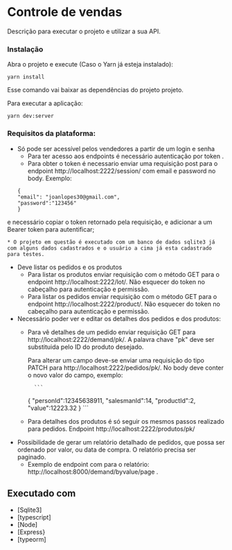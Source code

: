 # Controle de vendas

Descrição para executar o projeto e utilizar a sua API.


### Instalação


Abra o projeto e execute (Caso o Yarn já esteja instalado):
```
yarn install
```
Esse comando vai baixar as dependências do projeto projeto.

Para executar a aplicação:
```
yarn dev:server
```

### Requisitos da plataforma:

* Só pode ser acessível pelos vendedores a partir de um login e senha
    * Para ter acesso aos endpoints é necessário autenticação por token .
    * Para obter o token é necessario enviar uma requisição post para o endpoint http://localhost:2222/session/ com email e password no body. Exemplo:
    ```
    {
    "email": "joanlopes30@gmail.com",
	"password":"123456"
    } 
    ```
e necessário copiar o token retornado pela requisição, e adicionar a um Bearer token para autentificar;

    * O projeto em questão é executado com um banco de dados sqlite3 já com alguns dados cadastrados e o usuário a cima já esta cadastrado para testes. 
* Deve listar os pedidos e os produtos
    * Para listar os produtos enviar requisição com o método GET para o endpoint http://localhost:2222/lot/. Não esquecer do token no cabeçalho para autenticação e permissão.
    * Para listar os pedidos enviar requisição com o método GET para o endpoint http://localhost:2222/product/. Não esquecer do token no cabeçalho para autenticação e permissão.
* Necessário poder ver e editar os detalhes dos pedidos e dos produtos:
    * Para vê detalhes de um pedido enviar requisição GET para http://localhost:2222/demand/pk/. A palavra chave "pk" deve ser substituida pelo ID do produto desejado.
    
        Para alterar um campo deve-se enviar uma requisição do tipo PATCH para http://localhost:2222/pedidos/pk/. No body deve conter o novo valor do campo, exemplo:
            
            ```
       {
        "personId":12345638911,
        "salesmanId":14,
        "productId":2,
        "value":12223.32
       }
            ```
   
    * Para detalhes dos produtos é só seguir os mesmos passos realizado para pedidos. Endpoint http://localhost:2222/produtos/pk/
* Possibilidade de gerar um relatório detalhado de pedidos, que possa ser ordenado por valor, ou data de compra. O relatório precisa ser paginado.
    * Exemplo de endpoint com  para o relatório: http://localhost:8000/demand/byvalue/page .
    
    

        



## Executado com

* [Sqlite3] 
* [typescript]
* [Node]
* [Express}
* [typeorm]


